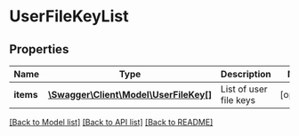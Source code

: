 # UserFileKeyList

## Properties
Name | Type | Description | Notes
------------ | ------------- | ------------- | -------------
**items** | [**\Swagger\Client\Model\UserFileKey[]**](UserFileKey.md) | List of user file keys | [optional] 

[[Back to Model list]](../README.md#documentation-for-models) [[Back to API list]](../README.md#documentation-for-api-endpoints) [[Back to README]](../README.md)


